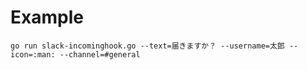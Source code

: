 # Example
```
go run slack-incominghook.go --text=届きますか？ --username=太郎 --icon=:man: --channel=#general
```
